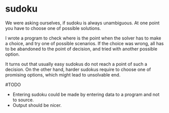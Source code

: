 # sudoku
We were asking ourselves, if sudoku is always unambiguous.
At one point you have to choose one of possible solutions.

I wrote a program to check where is the point when the solver
has to make a choice, and try one of possible scenarios. If
the choice was wrong, all has to be abandoned to the point of
decision, and tried with another possible option.

It turns out that usually easy sudokus do not reach a point of
such a decision. On the other hand, harder sudokus require to
choose one of promising options, which might lead to unsolvable
end.

#TODO

- Entering sudoku could be made by entering data to a program and not
  to source.
- Output should be nicer.
